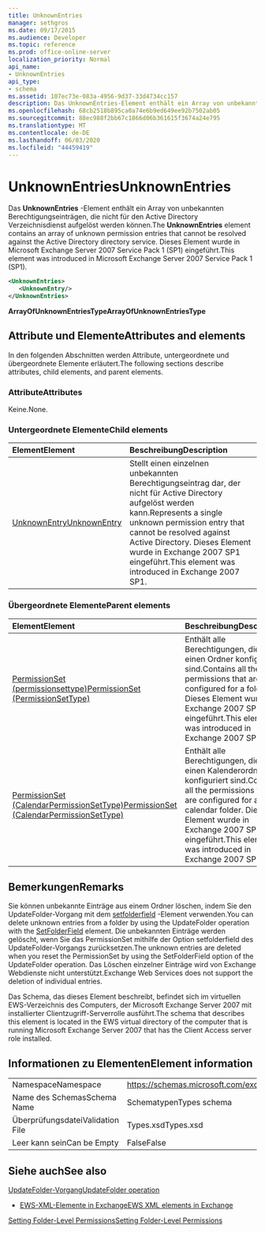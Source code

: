 ```yaml
---
title: UnknownEntries
manager: sethgros
ms.date: 09/17/2015
ms.audience: Developer
ms.topic: reference
ms.prod: office-online-server
localization_priority: Normal
api_name:
- UnknownEntries
api_type:
- schema
ms.assetid: 107ec73e-083a-4956-9d37-33d4734cc157
description: Das UnknownEntries-Element enthält ein Array von unbekannten Berechtigungseinträgen, die nicht für den Active Directory Verzeichnisdienst aufgelöst werden können. Dieses Element wurde in Microsoft Exchange Server 2007 Service Pack 1 (SP1) eingeführt.
ms.openlocfilehash: 68cb2518b895ca0a74e6b9ed649ee92b7502ab05
ms.sourcegitcommit: 88ec988f2bb67c1866d06b361615f3674a24e795
ms.translationtype: MT
ms.contentlocale: de-DE
ms.lasthandoff: 06/03/2020
ms.locfileid: "44459419"
---
```

# <a name="unknownentries"></a><span data-ttu-id="2f015-104">UnknownEntries</span><span class="sxs-lookup"><span data-stu-id="2f015-104">UnknownEntries</span></span>

<span data-ttu-id="2f015-105">Das **UnknownEntries** -Element enthält ein Array von unbekannten Berechtigungseinträgen, die nicht für den Active Directory Verzeichnisdienst aufgelöst werden können.</span><span class="sxs-lookup"><span data-stu-id="2f015-105">The **UnknownEntries** element contains an array of unknown permission entries that cannot be resolved against the Active Directory directory service.</span></span> <span data-ttu-id="2f015-106">Dieses Element wurde in Microsoft Exchange Server 2007 Service Pack 1 (SP1) eingeführt.</span><span class="sxs-lookup"><span data-stu-id="2f015-106">This element was introduced in Microsoft Exchange Server 2007 Service Pack 1 (SP1).</span></span> 
  
```xml
<UnknownEntries>
   <UnknownEntry/>
</UnknownEntries>
```

 <span data-ttu-id="2f015-107">**ArrayOfUnknownEntriesType**</span><span class="sxs-lookup"><span data-stu-id="2f015-107">**ArrayOfUnknownEntriesType**</span></span>
## <a name="attributes-and-elements"></a><span data-ttu-id="2f015-108">Attribute und Elemente</span><span class="sxs-lookup"><span data-stu-id="2f015-108">Attributes and elements</span></span>

<span data-ttu-id="2f015-109">In den folgenden Abschnitten werden Attribute, untergeordnete und übergeordnete Elemente erläutert.</span><span class="sxs-lookup"><span data-stu-id="2f015-109">The following sections describe attributes, child elements, and parent elements.</span></span>
  
### <a name="attributes"></a><span data-ttu-id="2f015-110">Attribute</span><span class="sxs-lookup"><span data-stu-id="2f015-110">Attributes</span></span>

<span data-ttu-id="2f015-111">Keine.</span><span class="sxs-lookup"><span data-stu-id="2f015-111">None.</span></span>
  
### <a name="child-elements"></a><span data-ttu-id="2f015-112">Untergeordnete Elemente</span><span class="sxs-lookup"><span data-stu-id="2f015-112">Child elements</span></span>

|<span data-ttu-id="2f015-113">**Element**</span><span class="sxs-lookup"><span data-stu-id="2f015-113">**Element**</span></span>|<span data-ttu-id="2f015-114">**Beschreibung**</span><span class="sxs-lookup"><span data-stu-id="2f015-114">**Description**</span></span>|
|:-----|:-----|
|[<span data-ttu-id="2f015-115">UnknownEntry</span><span class="sxs-lookup"><span data-stu-id="2f015-115">UnknownEntry</span></span>](unknownentry.md) <br/> |<span data-ttu-id="2f015-116">Stellt einen einzelnen unbekannten Berechtigungseintrag dar, der nicht für Active Directory aufgelöst werden kann.</span><span class="sxs-lookup"><span data-stu-id="2f015-116">Represents a single unknown permission entry that cannot be resolved against Active Directory.</span></span> <span data-ttu-id="2f015-117">Dieses Element wurde in Exchange 2007 SP1 eingeführt.</span><span class="sxs-lookup"><span data-stu-id="2f015-117">This element was introduced in Exchange 2007 SP1.</span></span>  <br/> |
   
### <a name="parent-elements"></a><span data-ttu-id="2f015-118">Übergeordnete Elemente</span><span class="sxs-lookup"><span data-stu-id="2f015-118">Parent elements</span></span>

|<span data-ttu-id="2f015-119">**Element**</span><span class="sxs-lookup"><span data-stu-id="2f015-119">**Element**</span></span>|<span data-ttu-id="2f015-120">**Beschreibung**</span><span class="sxs-lookup"><span data-stu-id="2f015-120">**Description**</span></span>|
|:-----|:-----|
|[<span data-ttu-id="2f015-121">PermissionSet (permissionsettype)</span><span class="sxs-lookup"><span data-stu-id="2f015-121">PermissionSet (PermissionSetType)</span></span>](permissionset-permissionsettype.md) <br/> |<span data-ttu-id="2f015-122">Enthält alle Berechtigungen, die für einen Ordner konfiguriert sind.</span><span class="sxs-lookup"><span data-stu-id="2f015-122">Contains all the permissions that are configured for a folder.</span></span> <span data-ttu-id="2f015-123">Dieses Element wurde in Exchange 2007 SP1 eingeführt.</span><span class="sxs-lookup"><span data-stu-id="2f015-123">This element was introduced in Exchange 2007 SP1.</span></span>  <br/> |
|[<span data-ttu-id="2f015-124">PermissionSet (CalendarPermissionSetType)</span><span class="sxs-lookup"><span data-stu-id="2f015-124">PermissionSet (CalendarPermissionSetType)</span></span>](permissionset-calendarpermissionsettype.md) <br/> |<span data-ttu-id="2f015-125">Enthält alle Berechtigungen, die für einen Kalenderordner konfiguriert sind.</span><span class="sxs-lookup"><span data-stu-id="2f015-125">Contains all the permissions that are configured for a calendar folder.</span></span> <span data-ttu-id="2f015-126">Dieses Element wurde in Exchange 2007 SP1 eingeführt.</span><span class="sxs-lookup"><span data-stu-id="2f015-126">This element was introduced in Exchange 2007 SP1.</span></span>  <br/> |
   
## <a name="remarks"></a><span data-ttu-id="2f015-127">Bemerkungen</span><span class="sxs-lookup"><span data-stu-id="2f015-127">Remarks</span></span>

<span data-ttu-id="2f015-128">Sie können unbekannte Einträge aus einem Ordner löschen, indem Sie den UpdateFolder-Vorgang mit dem [setfolderfield](setfolderfield.md) -Element verwenden.</span><span class="sxs-lookup"><span data-stu-id="2f015-128">You can delete unknown entries from a folder by using the UpdateFolder operation with the [SetFolderField](setfolderfield.md) element.</span></span> <span data-ttu-id="2f015-129">Die unbekannten Einträge werden gelöscht, wenn Sie das PermissionSet mithilfe der Option setfolderfield des UpdateFolder-Vorgangs zurücksetzen.</span><span class="sxs-lookup"><span data-stu-id="2f015-129">The unknown entries are deleted when you reset the PermissionSet by using the SetFolderField option of the UpdateFolder operation.</span></span> <span data-ttu-id="2f015-130">Das Löschen einzelner Einträge wird von Exchange Webdienste nicht unterstützt.</span><span class="sxs-lookup"><span data-stu-id="2f015-130">Exchange Web Services does not support the deletion of individual entries.</span></span> 
  
<span data-ttu-id="2f015-131">Das Schema, das dieses Element beschreibt, befindet sich im virtuellen EWS-Verzeichnis des Computers, der Microsoft Exchange Server 2007 mit installierter Clientzugriff-Serverrolle ausführt.</span><span class="sxs-lookup"><span data-stu-id="2f015-131">The schema that describes this element is located in the EWS virtual directory of the computer that is running Microsoft Exchange Server 2007 that has the Client Access server role installed.</span></span>
  
## <a name="element-information"></a><span data-ttu-id="2f015-132">Informationen zu Elementen</span><span class="sxs-lookup"><span data-stu-id="2f015-132">Element information</span></span>

|||
|:-----|:-----|
|<span data-ttu-id="2f015-133">Namespace</span><span class="sxs-lookup"><span data-stu-id="2f015-133">Namespace</span></span>  <br/> |https://schemas.microsoft.com/exchange/services/2006/types  <br/> |
|<span data-ttu-id="2f015-134">Name des Schemas</span><span class="sxs-lookup"><span data-stu-id="2f015-134">Schema Name</span></span>  <br/> |<span data-ttu-id="2f015-135">Schematypen</span><span class="sxs-lookup"><span data-stu-id="2f015-135">Types schema</span></span>  <br/> |
|<span data-ttu-id="2f015-136">Überprüfungsdatei</span><span class="sxs-lookup"><span data-stu-id="2f015-136">Validation File</span></span>  <br/> |<span data-ttu-id="2f015-137">Types.xsd</span><span class="sxs-lookup"><span data-stu-id="2f015-137">Types.xsd</span></span>  <br/> |
|<span data-ttu-id="2f015-138">Leer kann sein</span><span class="sxs-lookup"><span data-stu-id="2f015-138">Can be Empty</span></span>  <br/> |<span data-ttu-id="2f015-139">False</span><span class="sxs-lookup"><span data-stu-id="2f015-139">False</span></span>  <br/> |
   
## <a name="see-also"></a><span data-ttu-id="2f015-140">Siehe auch</span><span class="sxs-lookup"><span data-stu-id="2f015-140">See also</span></span>



[<span data-ttu-id="2f015-141">UpdateFolder-Vorgang</span><span class="sxs-lookup"><span data-stu-id="2f015-141">UpdateFolder operation</span></span>](updatefolder-operation.md)


- [<span data-ttu-id="2f015-142">EWS-XML-Elemente in Exchange</span><span class="sxs-lookup"><span data-stu-id="2f015-142">EWS XML elements in Exchange</span></span>](ews-xml-elements-in-exchange.md)


[<span data-ttu-id="2f015-143">Setting Folder-Level Permissions</span><span class="sxs-lookup"><span data-stu-id="2f015-143">Setting Folder-Level Permissions</span></span>](https://msdn.microsoft.com/library/c7530e86-5112-401c-b10a-9c054ae59f07%28Office.15%29.aspx)

